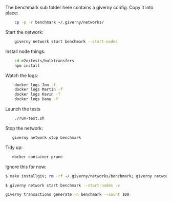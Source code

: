 The benchmark sub folder here contains a giverny config. Copy it into place:

```bash 
    cp -p -r benchmark ~/.giverny/networks/
```

Start the network:

```bash
    giverny network start benchmark --start-nodes
```    

Install node things:

```bash
    cd e2e/tests/bulktransfers
    npm install
```

Watch the logs:

```bash
    docker logs Jon -f
    docker logs Martin -f
    docker logs Kevin -f
    docker logs Danu -f
```

Launch the tests

```bash
    ./run-test.sh
```    

Stop the network:

```bash
   giverny network stop benchmark
```

Tidy up:
```bash
   docker container prune    
```

Ignore this for now:

```bash
$ make installgiv; rm -rf ~/.giverny/networks/benchmark; giverny network new benchmark   --names sampledata/docker.txt  --initial-ip 172.77.5.10 -v

$ giverny network start benchmark --start-nodes -v

giverny transactions generate -n benchmark --count 100

```